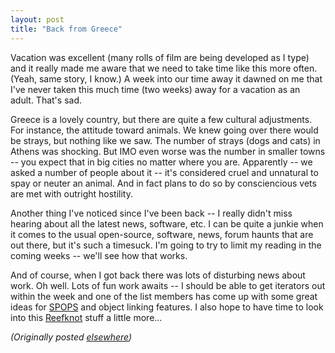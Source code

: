 ```yaml
---
layout: post
title: "Back from Greece"
---
```




<p>Vacation was excellent (many rolls of film are being
developed as I
type) and it really made me aware that we need to take time
like this
more often. (Yeah, same story, I know.) A week into our time
away it
dawned on me that I've never taken this much time (two
weeks) away for
a vacation as an adult. That's sad.

<p>Greece is a lovely country, but there are quite a few
cultural
adjustments. For instance, the attitude toward animals. We
knew going
over there would be strays, but nothing like we saw. The
number of
strays (dogs and cats) in Athens was shocking. But IMO even
worse was
the number in smaller towns -- you expect that in big cities
no matter
where you are. Apparently -- we asked a number of people
about it --
it's considered cruel and unnatural to spay or neuter an
animal. And
in fact plans to do so by consciencious vets are met with
outright
hostility.

<p>Another thing I've noticed since I've been back -- I
really didn't
miss hearing about all the latest news, software, etc. I can
be quite
a junkie when it comes to the usual open-source, software,
news, forum
haunts that are out there, but it's such a timesuck. I'm
going to try
to limit my reading in the coming weeks -- we'll see how that
works.

<p>And of course, when I got back there was lots of
disturbing news
about work. Oh well. Lots of fun work awaits -- I should be
able to
get iterators out within the week and one of the list
members has come
up with some great ideas for <a href="http://www.advogato.org/proj/SPOPS/">SPOPS</a> and object
linking
features. I also hope to have time to look into this
<a href="http://www.advogato.org/proj/Reefknot/">Reefknot</a> stuff a little more...

<p><em>(Originally posted <a href="http://www.advogato.org/person/cwinters/diary.html?start=60">elsewhere</a>)</em></p>


